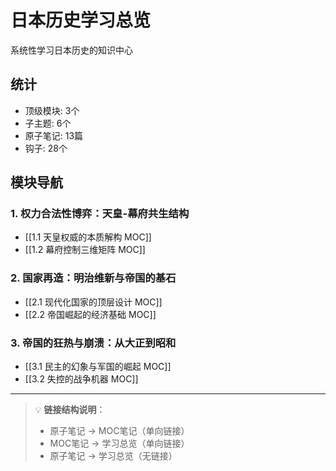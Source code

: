 # 日本历史学习总览

系统性学习日本历史的知识中心

## 统计

- 顶级模块: 3个
- 子主题: 6个
- 原子笔记: 13篇
- 钩子: 28个

## 模块导航

### 1. 权力合法性博弈：天皇-幕府共生结构

- [[1.1 天皇权威的本质解构 MOC]]
- [[1.2 幕府控制三维矩阵 MOC]]

### 2. 国家再造：明治维新与帝国的基石

- [[2.1 现代化国家的顶层设计 MOC]]
- [[2.2 帝国崛起的经济基础 MOC]]

### 3. 帝国的狂热与崩溃：从大正到昭和

- [[3.1 民主的幻象与军国的崛起 MOC]]
- [[3.2 失控的战争机器 MOC]]

---

> 💡 **链接结构说明**：
> - 原子笔记 → MOC笔记（单向链接）
> - MOC笔记 → 学习总览（单向链接）
> - 原子笔记 → 学习总览（无链接）
